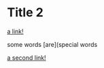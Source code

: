 # Title 2

[a link!](https://ucsd-cse15l-w22.github.io/week/week3/)

some words [are](special words

[a second link!](https://www.google.com/)